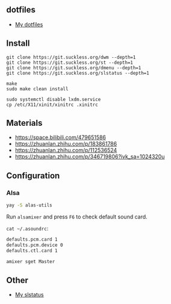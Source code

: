 ## dotfiles
- [My dotfiles](https://github.com/keer2345/dotfiles)
## Install

```shell
git clone https://git.suckless.org/dwm --depth=1
git clone https://git.suckless.org/st --depth=1
git clone https://git.suckless.org/dmenu --depth=1
git clone https://git.suckless.org/slstatus --depth=1
```
```shell
make
sudo make clean install
```
```shell
sudo systemctl disable lxdm.service
cp /etc/X11/xinit/xinitrc .xinitrc
```

## Materials 
- https://space.bilibili.com/479651586
- https://zhuanlan.zhihu.com/p/183861786
- https://zhuanlan.zhihu.com/p/112536524
- https://zhuanlan.zhihu.com/p/346719806?ivk_sa=1024320u

## Configuration
### Alsa
```sh
yay -S alas-utils
```
Run `alsamixer` and press `F6` to check default sound card.

`cat ~/.asoundrc`:
```sh
defaults.pcm.card 1
defaults.pcm.device 0
defaults.ctl.card 1
```
```sh
amixer sget Master
```


## Other
- [My slstatus](https://github.com/keer2345/slstatus)
